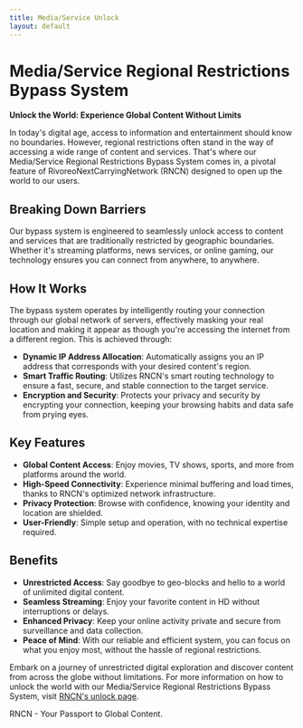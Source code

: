```yaml
---
title: Media/Service Unlock
layout: default
---
```


# Media/Service Regional Restrictions Bypass System

**Unlock the World: Experience Global Content Without Limits**

In today's digital age, access to information and entertainment should know no boundaries. However, regional restrictions often stand in the way of accessing a wide range of content and services. That's where our Media/Service Regional Restrictions Bypass System comes in, a pivotal feature of RivoreoNextCarryingNetwork (RNCN) designed to open up the world to our users.

## Breaking Down Barriers

Our bypass system is engineered to seamlessly unlock access to content and services that are traditionally restricted by geographic boundaries. Whether it's streaming platforms, news services, or online gaming, our technology ensures you can connect from anywhere, to anywhere.

## How It Works

The bypass system operates by intelligently routing your connection through our global network of servers, effectively masking your real location and making it appear as though you're accessing the internet from a different region. This is achieved through:

- **Dynamic IP Address Allocation**: Automatically assigns you an IP address that corresponds with your desired content's region.
- **Smart Traffic Routing**: Utilizes RNCN's smart routing technology to ensure a fast, secure, and stable connection to the target service.
- **Encryption and Security**: Protects your privacy and security by encrypting your connection, keeping your browsing habits and data safe from prying eyes.

## Key Features

- **Global Content Access**: Enjoy movies, TV shows, sports, and more from platforms around the world.
- **High-Speed Connectivity**: Experience minimal buffering and load times, thanks to RNCN's optimized network infrastructure.
- **Privacy Protection**: Browse with confidence, knowing your identity and location are shielded.
- **User-Friendly**: Simple setup and operation, with no technical expertise required.

## Benefits

- **Unrestricted Access**: Say goodbye to geo-blocks and hello to a world of unlimited digital content.
- **Seamless Streaming**: Enjoy your favorite content in HD without interruptions or delays.
- **Enhanced Privacy**: Keep your online activity private and secure from surveillance and data collection.
- **Peace of Mind**: With our reliable and efficient system, you can focus on what you enjoy most, without the hassle of regional restrictions.

Embark on a journey of unrestricted digital exploration and discover content from across the globe without limitations. For more information on how to unlock the world with our Media/Service Regional Restrictions Bypass System, visit [RNCN's unlock page](https://rncn.net/unlock.html).

RNCN - Your Passport to Global Content.
